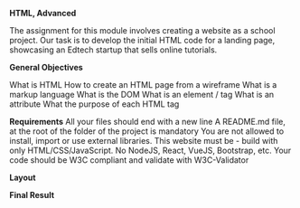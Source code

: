 **HTML, Advanced**

The assignment for this module involves creating a website as a school project. Our task is to develop the initial HTML code for a landing page, showcasing an Edtech startup that sells online tutorials.

**General Objectives**

What is HTML
How to create an HTML page from a wireframe
What is a markup language
What is the DOM
What is an element / tag
What is an attribute
What the purpose of each HTML tag

**Requirements**
All your files should end with a new line
A README.md file, at the root of the folder of the project is mandatory
You are not allowed to install, import or use external libraries. This website must be - build with only HTML/CSS/JavaScript. No NodeJS, React, VueJS, Bootstrap, etc.
Your code should be W3C compliant and validate with W3C-Validator

**Layout**

**Final Result**
